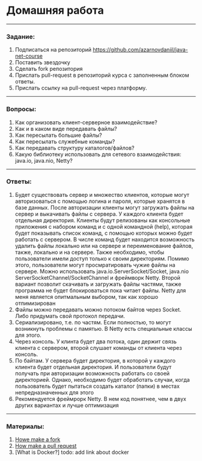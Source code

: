 # Домашняя работа

---

### Задание:

1. Подписаться на репозиторий https://github.com/azarnovdaniil/java-net-course
2. Поставить звездочку 
3. Сделать fork репозитория
4. Прислать pull-request в репозиторий курса с заполненным блоком ответы.
5. Прислать ссылку на pull-request через платформу.

---

### Вопросы:

1. Как организовать клиент-серверное взаимодействие?
2. Как и в каком виде передавать файлы?
3. Как пересылать большие файлы?
4. Как пересылать служебные команды?
5. Как передавать структуру каталогов/файлов?
6. Какую библиотеку использовать для сетевого взаимодействия: java.io, java.nio, Netty?

---

### Ответы:

1. Будет существовать сервер и множество клиентов, которые могут авторизоваться с помощью логина и пароля, которые хранятся в базе данных. После авторизации клиенты могут загружать файлы на сервер и выкачивать файлы с сервера. У каждого клиента будет отдельная директория. Клиенты будут релизованы как консольные приложения с набором команд и с  одной командной (help), которая будет показывать список команд, с помощью которых можно будет работать с сервером. В числе команд будет находится возможность удалить файлы локально или на сервере и переименование файлов, также, локально и на сервере. Также необходимо, чтобы пользователи имели доступ только к своим директориям. Помимо этого, пользователи могут просмратировать чужие файлы на сервере. Можно использовать java.io.ServerSocket/Socket, java.nio ServerSocketChannel/SocketChannel и фреймворк Netty. Второй вариант позволит скачивать и загружать файлы частями, также программа не будет блокироваться пока читает файлы. Netty для меня является опитмальным выбором, так как хорошо отпимизирован
2. Файлы можно передавать можно потоком байтов через Socket. Либо придумать свой протокол передачи.
3. Сериализировано, т.е. по частям. Если полностью, то могут возникнуть проблемы с памятью. В Netty есть специальные классы для этого. 
4. Через консоль. У клинта будет два потока, один держит связь клиента с сервером, второй слушает команды от клиента через консоль. 
5. По байтам. У сервера будет директория, в которой у каждого клиента будет отдельная директория. И пользователи будут получать при авторизации возможность работать со своей директорией. Однако, необходимо будет обработать случаи, когда пользователь будет пытаться создать каталог (папки) в местах непредназначенных для этого 
6. Рекомендуется фреймрорк Netty. В нем код понятнее, чем в двух других вариантах и лучше оптимизация 

---

### Материалы:

1. [Howe make a fork](https://docs.github.com/en/github/getting-started-with-github/fork-a-repo)
2. [How make a pull request](https://docs.github.com/en/github/collaborating-with-issues-and-pull-requests/creating-a-pull-request)
3. [What is Docker?] todo: add link about docker
